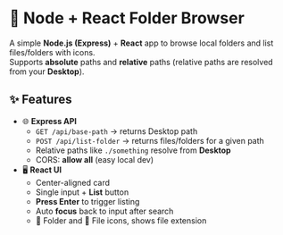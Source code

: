 # 📂 Node + React Folder Browser

A simple **Node.js (Express)** + **React** app to browse local folders and list files/folders with icons.  
Supports **absolute** paths and **relative** paths (relative paths are resolved from your **Desktop**).

## ✨ Features

- 🌐 **Express API**
  - `GET /api/base-path` → returns Desktop path
  - `POST /api/list-folder` → returns files/folders for a given path
  - Relative paths like `./something` resolve from **Desktop**
  - CORS: **allow all** (easy local dev)
- 🖥️ **React UI**
  - Center-aligned card
  - Single input + **List** button
  - **Press Enter** to trigger listing
  - Auto **focus** back to input after search
  - 📁 Folder and 📄 File icons, shows file extension
